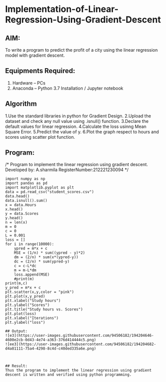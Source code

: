 # Implementation-of-Linear-Regression-Using-Gradient-Descent

## AIM:
To write a program to predict the profit of a city using the linear regression model with gradient descent.

## Equipments Required:
1. Hardware – PCs
2. Anaconda – Python 3.7 Installation / Jupyter notebook

## Algorithm
1.Use the standard libraries in python for Gradient Design. 
2.Upload the dataset and check any null value using .isnull() function. 
3.Declare the default values for linear regression. 
4.Calculate the loss usinng Mean Square Error.
5.Predict the value of y.
6.Plot the graph respect to hours and scores using scatter plot function.
## Program:

/*
Program to implement the linear regression using gradient descent.
Developed by: A.sharmila
RegisterNumber:212221230094
*/
~~~
import numpy as np
import pandas as pd
import matplotlib.pyplot as plt
data = pd.read_csv("student_scores.csv")
data.head()
data.isnull().sum()
x = data.Hours
x.head()
y = data.Scores
y.head()
n = len(x)
m = 0
c = 0
L = 0.001
loss = []
for i in range(10000):
    ypred = m*x + c
    MSE = (1/n) * sum((ypred - y)*2)
    dm = (2/n) * sum(x*(ypred-y))
    dc = (2/n) * sum(ypred-y)
    c = c-L*dc
    m = m-L*dm
    loss.append(MSE)
    #print(m)
print(m,c)
y_pred = m*x + c
plt.scatter(x,y,color = "pink")
plt.plot(x,y_pred)
plt.xlabel("Study hours")
plt.ylabel("Scores")
plt.title("Study hours vs. Scores")
plt.plot(loss)
plt.xlabel("Iterations")
plt.ylabel("loss")

## Output:
![e3](https://user-images.githubusercontent.com/94506182/194204646-4600e2cb-0d43-4e74-a363-376d414444c5.png)
![ee3](https://user-images.githubusercontent.com/94506182/194204682-d4a81111-75a4-4298-8c4d-c40ded335a6e.png)



## Result:
Thus the program to implement the linear regression using gradient descent is written and verified using python programming.
